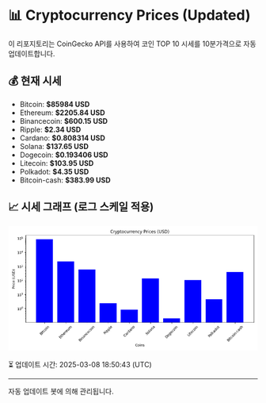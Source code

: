 
# 📊 Cryptocurrency Prices (Updated)

이 리포지토리는 CoinGecko API를 사용하여 코인 TOP 10 시세를 10분가격으로 자동 업데이트합니다.

## 💰 현재 시세
- Bitcoin: **$85984 USD**
- Ethereum: **$2205.84 USD**
- Binancecoin: **$600.15 USD**
- Ripple: **$2.34 USD**
- Cardano: **$0.808314 USD**
- Solana: **$137.65 USD**
- Dogecoin: **$0.193406 USD**
- Litecoin: **$103.95 USD**
- Polkadot: **$4.35 USD**
- Bitcoin-cash: **$383.99 USD**

## 📈 시세 그래프 (로그 스케일 적용)
![Crypto Prices](crypto_prices.png)

⏳ 업데이트 시간: 2025-03-08 18:50:43 (UTC)

---
자동 업데이트 봇에 의해 관리됩니다.
